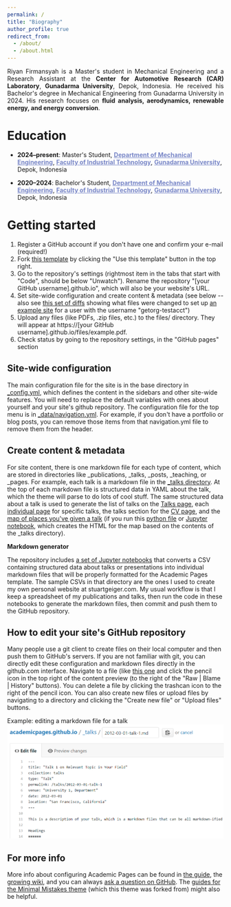 ```yaml
---
permalink: /
title: "Biography"
author_profile: true
redirect_from: 
  - /about/
  - /about.html
---
```


<div align="justify">

Riyan Firmansyah is a Master's student in Mechanical Engineering and a Research Assistant at the <a href="https://www.instagram.com/cargunadarma/" target="_blank" style="text-decoration: none; color: 7886C7;"><b>Center for Automotive Research (CAR) Laboratory</b></a>, <a href="https://pasca.gunadarma.ac.id/magister/mesin/" target="_blank" style="text-decoration: none; color: 7886C7;"><b>Gunadarma University</b></a>, Depok, Indonesia. He received his Bachelor's degree in Mechanical Engineering from Gunadarma University in 2024. His research focuses on <b>fluid analysis, aerodynamics, renewable energy, and energy conversion</b>.

</div>



Education
======

- **2024–present**: Master's Student, <a href="https://pasca.gunadarma.ac.id/magister/mesin/" target="_blank" style="color: #7886C7;"><b>Department of Mechanical Engineering</b></a>, <a href="https://fti.gunadarma.ac.id/" target="_blank" style="color: #7886C7;"><b>Faculty of Industrial Technology</b></a>, <a href="https://www.gunadarma.ac.id/" target="_blank" style="color: #7886C7;"><b>Gunadarma University</b></a>, Depok, Indonesia  

- **2020–2024**: Bachelor's Student, <a href="https://fti.gunadarma.ac.id/mesin/" target="_blank" style="color: #7886C7;"><b>Department of Mechanical Engineering</b></a>, <a href="https://fti.gunadarma.ac.id/" target="_blank" style="color: #7886C7;"><b>Faculty of Industrial Technology</b></a>, <a href="https://www.gunadarma.ac.id/" target="_blank" style="color: #7886C7;"><b>Gunadarma University</b></a>, Depok, Indonesia  
 



</div>

Getting started
======
1. Register a GitHub account if you don't have one and confirm your e-mail (required!)
1. Fork [this template](https://github.com/academicpages/academicpages.github.io) by clicking the "Use this template" button in the top right. 
1. Go to the repository's settings (rightmost item in the tabs that start with "Code", should be below "Unwatch"). Rename the repository "[your GitHub username].github.io", which will also be your website's URL.
1. Set site-wide configuration and create content & metadata (see below -- also see [this set of diffs](http://archive.is/3TPas) showing what files were changed to set up [an example site](https://getorg-testacct.github.io) for a user with the username "getorg-testacct")
1. Upload any files (like PDFs, .zip files, etc.) to the files/ directory. They will appear at https://[your GitHub username].github.io/files/example.pdf.  
1. Check status by going to the repository settings, in the "GitHub pages" section

Site-wide configuration
------
The main configuration file for the site is in the base directory in [_config.yml](https://github.com/academicpages/academicpages.github.io/blob/master/_config.yml), which defines the content in the sidebars and other site-wide features. You will need to replace the default variables with ones about yourself and your site's github repository. The configuration file for the top menu is in [_data/navigation.yml](https://github.com/academicpages/academicpages.github.io/blob/master/_data/navigation.yml). For example, if you don't have a portfolio or blog posts, you can remove those items from that navigation.yml file to remove them from the header. 

Create content & metadata
------
For site content, there is one markdown file for each type of content, which are stored in directories like _publications, _talks, _posts, _teaching, or _pages. For example, each talk is a markdown file in the [_talks directory](https://github.com/academicpages/academicpages.github.io/tree/master/_talks). At the top of each markdown file is structured data in YAML about the talk, which the theme will parse to do lots of cool stuff. The same structured data about a talk is used to generate the list of talks on the [Talks page](https://academicpages.github.io/talks), each [individual page](https://academicpages.github.io/talks/2012-03-01-talk-1) for specific talks, the talks section for the [CV page](https://academicpages.github.io/cv), and the [map of places you've given a talk](https://academicpages.github.io/talkmap.html) (if you run this [python file](https://github.com/academicpages/academicpages.github.io/blob/master/talkmap.py) or [Jupyter notebook](https://github.com/academicpages/academicpages.github.io/blob/master/talkmap.ipynb), which creates the HTML for the map based on the contents of the _talks directory).

**Markdown generator**

The repository includes [a set of Jupyter notebooks](https://github.com/academicpages/academicpages.github.io/tree/master/markdown_generator
) that converts a CSV containing structured data about talks or presentations into individual markdown files that will be properly formatted for the Academic Pages template. The sample CSVs in that directory are the ones I used to create my own personal website at stuartgeiger.com. My usual workflow is that I keep a spreadsheet of my publications and talks, then run the code in these notebooks to generate the markdown files, then commit and push them to the GitHub repository.

How to edit your site's GitHub repository
------
Many people use a git client to create files on their local computer and then push them to GitHub's servers. If you are not familiar with git, you can directly edit these configuration and markdown files directly in the github.com interface. Navigate to a file (like [this one](https://github.com/academicpages/academicpages.github.io/blob/master/_talks/2012-03-01-talk-1.md) and click the pencil icon in the top right of the content preview (to the right of the "Raw | Blame | History" buttons). You can delete a file by clicking the trashcan icon to the right of the pencil icon. You can also create new files or upload files by navigating to a directory and clicking the "Create new file" or "Upload files" buttons. 

Example: editing a markdown file for a talk
![Editing a markdown file for a talk](/images/editing-talk.png)

For more info
------
More info about configuring Academic Pages can be found in [the guide](https://academicpages.github.io/markdown/), the [growing wiki](https://github.com/academicpages/academicpages.github.io/wiki), and you can always [ask a question on GitHub](https://github.com/academicpages/academicpages.github.io/discussions). The [guides for the Minimal Mistakes theme](https://mmistakes.github.io/minimal-mistakes/docs/configuration/) (which this theme was forked from) might also be helpful.
